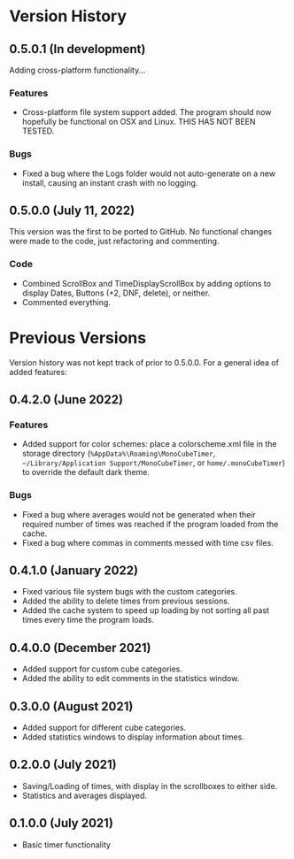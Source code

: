 # Version History

## 0.5.0.1 (In development)

Adding cross-platform functionality...

### Features

* Cross-platform file system support added.  The program should now hopefully be functional on OSX and Linux.  THIS HAS NOT BEEN TESTED.

### Bugs

* Fixed a bug where the Logs folder would not auto-generate on a new install, causing an instant crash with no logging.

## 0.5.0.0 (July 11, 2022)

This version was the first to be ported to GitHub.  No functional changes were made to the code, just refactoring and commenting.

### Code

* Combined ScrollBox and TimeDisplayScrollBox by adding options to display Dates, Buttons (+2, DNF, delete), or neither.
* Commented everything.

# Previous Versions

Version history was not kept track of prior to 0.5.0.0.  For a general idea of added features:

## 0.4.2.0 (June 2022)

### Features

* Added support for color schemes: place a colorscheme.xml file in the storage directory (`%AppData%\Roaming\MonoCubeTimer`, `~/Library/Application Support/MonoCubeTimer`, or `home/.monoCubeTimer`) to override the default dark theme.

### Bugs

* Fixed a bug where averages would not be generated when their required number of times was reached if the program loaded from the cache.
* Fixed a bug where commas in comments messed with time csv files.

## 0.4.1.0 (January 2022)

* Fixed various file system bugs with the custom categories.
* Added the ability to delete times from previous sessions.
* Added the cache system to speed up loading by not sorting all past times every time the program loads.

## 0.4.0.0 (December 2021)

* Added support for custom cube categories.
* Added the ability to edit comments in the statistics window.

## 0.3.0.0 (August 2021)

* Added support for different cube categories.
* Added statistics windows to display information about times.

## 0.2.0.0 (July 2021)

* Saving/Loading of times, with display in the scrollboxes to either side.
* Statistics and averages displayed.

## 0.1.0.0 (July 2021)

* Basic timer functionality
